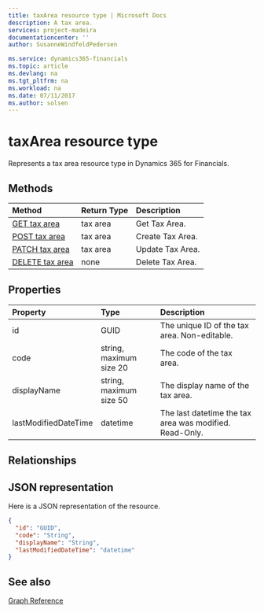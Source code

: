 ```yaml
---
title: taxArea resource type | Microsoft Docs
description: A tax area.
services: project-madeira
documentationcenter: ''
author: SusanneWindfeldPedersen

ms.service: dynamics365-financials
ms.topic: article
ms.devlang: na
ms.tgt_pltfrm: na
ms.workload: na
ms.date: 07/11/2017
ms.author: solsen
---
```


# taxArea resource type
Represents a tax area resource type in Dynamics 365 for Financials.

## Methods

| Method       | Return Type  |Description|
|:---------------|:--------|:----------|
|[GET tax area](../api/dynamics_get_taxarea.md)|tax area|Get Tax Area.|
|[POST tax area](../api/dynamics_create_taxarea.md)|tax area|Create Tax Area.|
|[PATCH tax area](../api/dynamics_update_taxarea.md)|tax area|Update Tax Area.|
|[DELETE tax area](../api/dynamics_delete_taxarea.md)|none|Delete Tax Area.|

## Properties
| Property	   | Type	|Description|
|:---------------|:--------|:----------|
|id|GUID|The unique ID of the tax area. Non-editable.|
|code|string, maximum size 20| The code of the tax area.|
|displayName|string, maximum size 50| The display name of the tax area.|
|lastModifiedDateTime|datetime|The last datetime the tax area was modified. Read-Only.|

## Relationships

## JSON representation

Here is a JSON representation of the resource.


```json
{
  "id": "GUID",
  "code": "String",
  "displayName": "String",
  "lastModifiedDateTime": "datetime"
}
```

## See also
[Graph Reference](../api/dynamics_graph_reference.md)  
